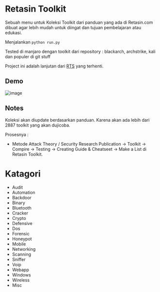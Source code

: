 # Retasin Toolkit
Sebuah menu untuk Koleksi Toolkit dari panduan yang ada di Retasin.com dibuat agar lebih mudah untuk diingat dan tujuan pembelajaran atau edukasi.  

Menjalankan `python run.py`

Tested di manjaro dengan toolkit dari repository : blackarch, archstrike, kali dan populer di git stuff 

Project ini adalah lanjutan dari [RTS](https://github.com/irfnrdh/rts) yang terhenti.

## Demo

![image](https://github.com/irfnrdh/retasin-toolkit/assets/7637012/b8d241c6-58b6-4b8e-a261-af08a5cf7739)


## Notes
Koleksi akan diupdate berdasarkan panduan. Karena akan ada lebih dari 2887 toolkit yang akan dujicoba.

Prosesnya : 
- Metode Attack Theory / Security Research Publication -> Toolkit -> Compire -> Testing -> Creating Guide & Cheatseet -> Make a List di Retasin Toolkit.

# Katagori 
- Audit
- Automation
- Backdoor
- Binary
- Bluetooth
- Cracker
- Crypto
- Defensive
- Dos
- Forensic
- Honeypot
- Mobile
- Networking
- Scanning
- Sniffer
- Voip
- Webapp
- Windows
- Wireless
- Misc
